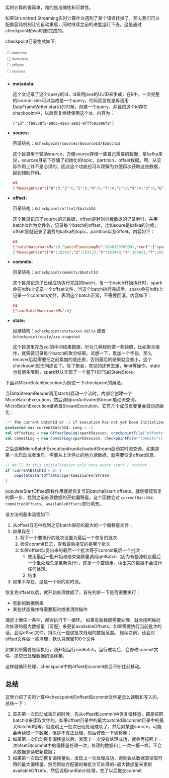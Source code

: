 
实时计算的很简单，难的是准确性和可靠性。

如果Strunctred Streaming实时计算作业遇到了某个错误挂掉了，那么我们可以配置容错机制让它自动重启，同时继续之前的进度运行下去。这是通过checkpoint和wal机制完成的。

checkpoint目录格式如下;

![1](images/微信截图_20211222190714.png)

* __metadata:__ 
  
  这个文记录了这个query的id，id采用java的UUID来生成，在k中，一次完整的source-sink可以当成是一个query，代码而言就是再调用DataFrameWriter.start()的时候，创建一个query，并且把这个id存在checkpoint中，以后恢复继续使用这个id。内容为：

  `{"id":"fb0538f5-e9bb-42e3-a803-0fff50ad96f0"}`

* __soures:__
  
  目录结构：`$checkpoint/sources/$sourceId/$batchId`

  这个目录用于辅助source，方便source存储一些自己需要的数据，拿kafka来说，sources目录下存储了初始化的topic，partition，offset数据。啊、从实际作用上并不是必须的，因此这个功能也可以理解为方便再次获取这些数据，起到辅助作用。
  
  ```json
  v1
  {"MessageFace":{"8":0,"2":0,"5":0,"4":0,"7":0,"1":0,"9":0,"3":0,"6":0,"0":0}}
  ```

* __offset:__
  
  目录结构：`$checkpoint/offset/$batchId`

  这个目录记录了source的元数据，offset是针对消费数据的记录索引，并用batchId作为文件名，记录每个batch的offset，比如soure是kafka的时候，offset里就记录了消费的kafka的topic，partition以及offset。内容如下：

  ```json
  v1
  {"batchWatermarkMs":0,"batchTimestampMs":1640159700001,"conf":{"spark.sql.streaming.stateStore.providerClass":"org.apache.spark.sql.execution.streaming.state.HDFSBackedStateStoreProvider","spark.sql.streaming.flatMapGroupsWithState.stateFormatVersion":"2","spark.sql.streaming.multipleWatermarkPolicy":"min","spark.sql.streaming.aggregation.stateFormatVersion":"2","spark.sql.shuffle.partitions":"8"}}
  {"MessageFace":{"8":102427,"2":103123,"5":103448,"4":103021,"7":102996,"1":103267,"9":103378,"3":103160,"6":103776,"0":103131}}
  ```

* __commits:__
  
  目录结构：`$checkpoint/commits/$batchId`

  这个目录记录了已经成功执行完成的batch，当一个batch开始执行时，spark会在hdfs上记录一个offset文件，当这个batch执行完成后，spark会在hdfs上记录一个commits文件，表明这个batch正常，不需要回滚。内容如下：

  ```json
  v1
  {"nextBatchWatermarkMs":0}
  ```

* __state:__
  
  目录结构：`$checkpoint/state/xxx.delta` 或者  `$checkpoint/state/xxx.snapshot`

  这个目录里存放sql的中间结果数据，针对几种规则做一些快照，比如聚合操作，就需要记录每个batch的聚合结果，试想一下，累加一个字段，那么recover后就需要把之前累加的值还原，否则最后的结果就会变小，这个checkpoint就形同虚设了。除了聚合，常见的还有去重，limit等操作。state也有很多限制，spark默认实现了一个基于HDFS的StateStore。

下面以MicroBatchExecution为例说一下checkpoint的用法。

当DataStreamReader调用start()启动一个流时，内部会创建一个MicroBatchExecution，然后调用runActivatedStream启动流查询。MicroBatchExecution继承自StreamExecution，它有几个成员表变量会自动初始化：

```scala
/** The current batchId or -1 if execution has not yet been initialized. */
protected var currentBatchId: Long = -1
val offsetLog = new OffsetSeqLog(sparkSession, checkpointFile("offsets"))
val commitLog = new CommitLog(sparkSession, checkpointFile("commits"))
```

之后调用MicroBatchExecution#runActivatedStream启动实时流查询。如果是第一次启动或者重启，需要从上次停止的地方读数据，就需要恢复offset信息。

```scala
// We'll do this initialization only once every start / restart
if (currentBatchId < 0) {
    populateStartOffsets(sparkSessionForStream)
}
```

populateStartOffset函数作用就是恢复当前batch的start offsets。就是错误恢复的第一步，找到之前处理数据的开始偏移量。这个函数会对 `currentBatchId`、`committedOffsets`、`availableOffsets`进行填充。

该方法的基本流程如下:

1. 从offset日志中找到之前batch保存的最大的一个偏移量文件；
2. 如果存在：
   1. 将下一个要执行的批次设置为最后一个恢复的批次
   2. 检查commit日志，查看最后提交的是哪个批次
   3. 如果offset恢复出来的最后一个批次等于commit最后一个批次：
      1. 使用最后一批开始和结束偏移量调用getBatch（因为有些源假设最后一个批处理总是重新执行），这是一个空调用，读出来的数据不会进行任何处理。
      2. 结束
3. 如果不存在，这是一个新的实时流。

恢复完offset以后，就开始处理数据了，首先判断一下是否需要执行：

* 有新的数据到来
* 某些状态操作符需要超时或者清除操作

满足上面任一条件，都会执行下一循环。
如果有新数据需要处理，就会按照每批次处理的最大数据量（可配）来更新availableOffsets，如果需要执行当前批次的话，会写offset文件，持久化一些这批次处理的数据范围。
继续之前，还会对offset文件做一些清理，默认只保留100个文件

如果判断需要继续执行，则开始运行runBatch，运行成功后，会修改commit文件，提交已处理数据的偏移量。

这样就循环处理，checkpoint中的offset和commit都会不断往前移动。

## 总结

这里介绍了实时计算中checkpoint的offset和commit文件是怎么读取和写入的，总结一下：

1. 首先第一次启动或重启的时候，先从offset和commit中恢复偏移量，都是按照batchId来读取文件的，如果offset目录中的最大batchId和commit目录中的最大BatchId相等，就说明上一批次已经处理成功了，然后对某些source，可能会再读取一下数据，但是不真正处理，然后修改一下偏移量；
2. 如果第一次启动恢复偏移量以后，发现上一次没有处理成功，就会再按照上一次ofset和commit中的偏移量处理一次，处理的数据和上一次一模一样，不会从数据源读取新数据；
3. 如果第一次启动恢复偏移量后，发现上一次处理成功，则就会从数据源读取可用的最大偏移量，然后再结合配置的每批次可处理的=最大数据量来更新availableOffsets，然后调用runBatch处理，完了以后提交commit
